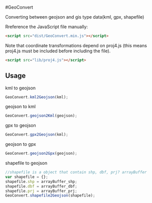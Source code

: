 #GeoConvert

Converting between geojson and gis type data(kml, gpx, shapefile)

Rreference the JavaScript file manually:
```html
<script src="dist/GeoConvert.min.js"></script>
```
Note that coordinate transformations depend on proj4.js (this means proj4.js must be included before including the file).
```html
<script src="lib/proj4.js"></script>
```

Usage
-----
kml to geojson
```javascript
GeoConvert.kml2Geojson(kml);
```

geojson to kml
```javascript
GeoConvert.geojson2Kml(geojson);
```

gpx to geojson
```javascript
GeoConvert.gpx2Geojson(kml);
```

geojson to gpx
```javascript
GeoConvert.geojson2Gpx(geojson);
```
shapefile to geojson
```javascript
//shapefile is a object that contain shp, dbf, prj? arrayBuffer
var shapefile = {};
shapefile.shp = arrayBuffer_shp;
shapefile.dbf = arrayBuffer_dbf;
shapefile.prj = arrayBuffer_prj;
GeoConvert.shapefile2Geojson(shapefile);
```
